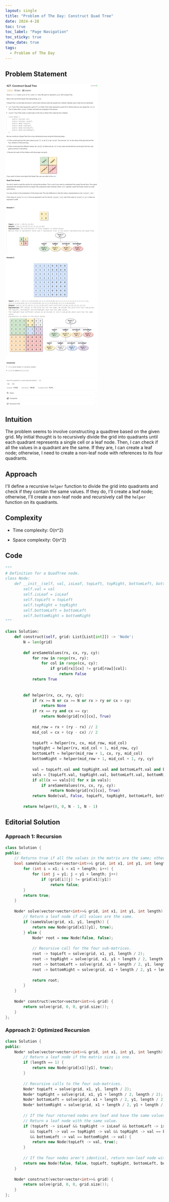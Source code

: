 ```yaml
---
layout: single
title: "Problem of The Day: Construct Quad Tree"
date: 2024-4-28
toc: true
toc_label: "Page Navigation"
toc_sticky: true
show_date: true
tags:
  - Problem of The Day
---
```


## Problem Statement

![prob-427](/assets/images/2024-04-28_16-42-54-problem-427.png)

## Intuition

The problem seems to involve constructing a quadtree based on the given grid. My initial thought is to recursively divide the grid into quadrants until each quadrant represents a single cell or a leaf node. Then, I can check if all the values in a quadrant are the same. If they are, I can create a leaf node; otherwise, I need to create a non-leaf node with references to its four quadrants.

## Approach

I'll define a recursive `helper` function to divide the grid into quadrants and check if they contain the same values. If they do, I'll create a leaf node; otherwise, I'll create a non-leaf node and recursively call the `helper` function on its quadrants.

## Complexity

- Time complexity:
  O(n^2)

- Space complexity:
  O(n^2)

## Code

```python
"""
# Definition for a QuadTree node.
class Node:
    def __init__(self, val, isLeaf, topLeft, topRight, bottomLeft, bottomRight):
        self.val = val
        self.isLeaf = isLeaf
        self.topLeft = topLeft
        self.topRight = topRight
        self.bottomLeft = bottomLeft
        self.bottomRight = bottomRight
"""

class Solution:
    def construct(self, grid: List[List[int]]) -> 'Node':
        N = len(grid)

        def areSameValues(rx, cx, ry, cy):
            for row in range(rx, ry):
                for col in range(cx, cy):
                    if grid[rx][cx] != grid[row][col]:
                        return False
            return True


        def helper(rx, cx, ry, cy):
            if rx >= N or cx >= N or rx > ry or cx > cy:
                return None
            if rx == ry and cx == cy:
                return Node(grid[rx][cx], True)

            mid_row = rx + (ry - rx) // 2
            mid_col = cx + (cy - cx) // 2

            topLeft = helper(rx, cx, mid_row, mid_col)
            topRight = helper(rx, mid_col + 1, mid_row, cy)
            bottomLeft = helper(mid_row + 1, cx, ry, mid_col)
            bottomRight = helper(mid_row + 1, mid_col + 1, ry, cy)

            val = topLeft.val and topRight.val and bottomLeft.val and bottomRight.val
            vals = [topLeft.val, topRight.val, bottomLeft.val, bottomRight.val]
            if all(x == vals[0] for x in vals):
                if areSameValues(rx, cx, ry, cy):
                    return Node(grid[rx][cx], True)
            return Node(val, False, topLeft, topRight, bottomLeft, bottomRight)

        return helper(0, 0, N - 1, N - 1)

```

## Editorial Solution

### Approach 1: Recursion

```cpp
class Solution {
public:
    // Returns true if all the values in the matrix are the same; otherwise, false.
    bool sameValue(vector<vector<int>>& grid, int x1, int y1, int length) {
        for (int i = x1; i < x1 + length; i++) {
            for (int j = y1; j < y1 + length; j++)
                if (grid[i][j] != grid[x1][y1])
                    return false;
        }
        return true;
    }

    Node* solve(vector<vector<int>>& grid, int x1, int y1, int length) {
        // Return a leaf node if all values are the same.
        if (sameValue(grid, x1, y1, length)) {
            return new Node(grid[x1][y1], true);
        } else {
            Node* root = new Node(false, false);

            // Recursive call for the four sub-matrices.
            root -> topLeft = solve(grid, x1, y1, length / 2);
            root -> topRight = solve(grid, x1, y1 + length / 2, length / 2);
            root -> bottomLeft = solve(grid, x1 + length / 2, y1, length / 2);
            root -> bottomRight = solve(grid, x1 + length / 2, y1 + length / 2, length / 2);

            return root;
        }
    }

    Node* construct(vector<vector<int>>& grid) {
        return solve(grid, 0, 0, grid.size());
    }
};
```

### Approach 2: Optimized Recursion

```cpp
class Solution {
public:
    Node* solve(vector<vector<int>>& grid, int x1, int y1, int length) {
        // Return a leaf node if the matrix size is one.
        if (length == 1) {
            return new Node(grid[x1][y1], true);
        }

        // Recursive calls to the four sub-matrices.
        Node* topLeft = solve(grid, x1, y1, length / 2);
        Node* topRight = solve(grid, x1, y1 + length / 2, length / 2);
        Node* bottomLeft = solve(grid, x1 + length / 2, y1, length / 2);
        Node* bottomRight = solve(grid, x1 + length / 2, y1 + length / 2, length / 2);

        // If the four returned nodes are leaf and have the same values
        // Return a leaf node with the same value.
        if (topLeft -> isLeaf && topRight -> isLeaf && bottomLeft -> isLeaf && bottomRight -> isLeaf
           && topLeft -> val == topRight -> val && topRight -> val == bottomLeft -> val
           && bottomLeft -> val == bottomRight -> val) {
            return new Node(topLeft -> val, true);
        }

        // If the four nodes aren't identical, return non-leaf node with corresponding child pointers.
        return new Node(false, false, topLeft, topRight, bottomLeft, bottomRight);
    }

    Node* construct(vector<vector<int>>& grid) {
        return solve(grid, 0, 0, grid.size());
    }
};
```
